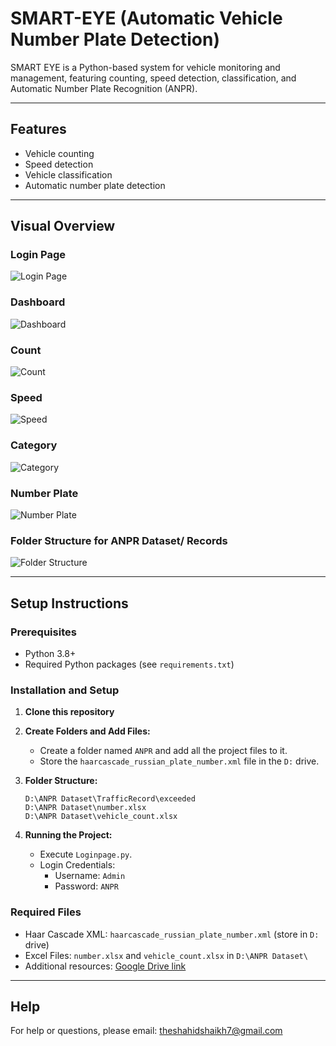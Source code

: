 # SMART-EYE (Automatic Vehicle Number Plate Detection)

SMART EYE is a Python-based system for vehicle monitoring and management, featuring counting, speed detection, classification, and Automatic Number Plate Recognition (ANPR).

---

## Features
- Vehicle counting
- Speed detection
- Vehicle classification
- Automatic number plate detection

---

## Visual Overview

### Login Page
![Login Page](https://github.com/gauravtanpure/Vehicle-recognization/assets/147535321/ac3ea894-10f9-4f53-ac1f-74dbb5e1bfe3)

### Dashboard
![Dashboard](https://github.com/gauravtanpure/Vehicle-recognization/assets/147535321/6fe720b8-6e61-443a-9816-2fc770b48789)

### Count
![Count](https://github.com/gauravtanpure/Vehicle-recognization/assets/147535321/17c2bb31-0730-438b-a7ec-a77aea43e8b9)

### Speed
![Speed](https://github.com/gauravtanpure/Vehicle-recognization/assets/147535321/92ead0b1-c9d7-47e8-b433-5e4a857f065f)

### Category
![Category](https://github.com/gauravtanpure/Vehicle-recognization/assets/147535321/e44578e6-7e06-4755-a8e3-57bb22c57c6b)

### Number Plate
![Number Plate](https://github.com/gauravtanpure/Vehicle-recognization/assets/147535321/410fd9ad-f23b-4686-86f3-51013a293cc8)

### Folder Structure for ANPR Dataset/ Records
![Folder Structure](https://github.com/gauravtanpure/Vehicle-recognization/assets/147535321/fa17a0ea-1c38-4112-bcb3-ebcba895f5db)

---

## Setup Instructions

### Prerequisites
- Python 3.8+
- Required Python packages (see `requirements.txt`)

### Installation and Setup

1. **Clone this repository**
2. **Create Folders and Add Files:**
   - Create a folder named `ANPR` and add all the project files to it.
   - Store the `haarcascade_russian_plate_number.xml` file in the `D:` drive.

3. **Folder Structure:**
   ```
   D:\ANPR Dataset\TrafficRecord\exceeded
   D:\ANPR Dataset\number.xlsx
   D:\ANPR Dataset\vehicle_count.xlsx
   ```

4. **Running the Project:**
   - Execute `Loginpage.py`.
   - Login Credentials:
     - Username: `Admin`
     - Password: `ANPR`

### Required Files
- Haar Cascade XML: `haarcascade_russian_plate_number.xml` (store in `D:` drive)
- Excel Files: `number.xlsx` and `vehicle_count.xlsx` in `D:\ANPR Dataset\`
- Additional resources: [Google Drive link](https://drive.google.com/drive/folders/16ztNa-8_NSg71VnO6RgFQB2Hqms5yEMW?usp=drive_link)

---

## Help

For help or questions, please email: theshahidshaikh7@gmail.com
